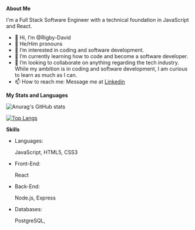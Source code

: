 **About Me**

I'm a Full Stack Software Engineer with a technical foundation in JavaScript and React. 

- 👋 Hi, I’m @Rigby-David
- 🧔 He/Him pronouns
- 👀 I’m interested in coding and software development.
- 🌱 I’m currently learning how to code and become a software developer.
- 💞️ I’m looking to collaborate on anything regarding the tech industry. While my ambition is in coding and software development, I am curious to learn as much as I can.
- 📫 How to reach me: Message me at [Linkedin](https://www.linkedin.com/in/david-rigby2022)

<!---
Rigby-David/Rigby-David is a ✨ special ✨ repository because its `README.md` (this file) appears on your GitHub profile.
You can click the Preview link to take a look at your changes.
--->
**My Stats and Languages**

![Anurag's GitHub stats](https://github-readme-stats.vercel.app/api?username=Rigby-David&show_icons=true&theme=tokyonight)

[![Top Langs](https://github-readme-stats.vercel.app/api/top-langs/?username=Rigby-David&show_icons=true&theme=tokyonight&langs_count=3)](https://github.com/anuraghazra/github-readme-stats)



**Skills**

* Languages:
  
  JavaScript,
  HTML5,
  CSS3
  
* Front-End:

  React
  
* Back-End:

  Node.js,
  Express
  
* Databases:

  PostgreSQL,

  
